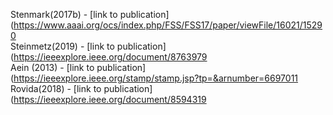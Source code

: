 Stenmark(2017b) - [link to publication](https://www.aaai.org/ocs/index.php/FSS/FSS17/paper/viewFile/16021/15290<br />
Steinmetz(2019) - [link to publication](https://ieeexplore.ieee.org/document/8763979<br />
Aein (2013) - [link to publication](https://ieeexplore.ieee.org/stamp/stamp.jsp?tp=&arnumber=6697011<br />
Rovida(2018) - [link to publication](https://ieeexplore.ieee.org/document/8594319<br />
